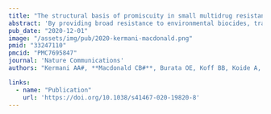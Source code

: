 ```yaml
---
title: "The structural basis of promiscuity in small multidrug resistance transporters"
abstract: 'By providing broad resistance to environmental biocides, transporters from the small multidrug resistance (SMR) family drive the spread of multidrug resistance cassettes among bacterial populations. A fundamental understanding of substrate selectivity by SMR transporters is needed to identify the types of selective pressures that contribute to this process. Using solid-supported membrane electrophysiology, we find that promiscuous transport of hydrophobic substituted cations is a general feature of SMR transporters. To understand the molecular basis for promiscuity, we solved X-ray crystal structures of a SMR transporter Gdx-Clo in complex with substrates to a maximum resolution of 2.3 Å. These structures confirm the family’s extremely rare dual topology architecture and reveal a cleft between two helices that provides accommodation in the membrane for the hydrophobic substituents of transported drug-like cations.'
pub_date: "2020-12-01"
image: "/assets/img/pub/2020-kermani-macdonald.png"
pmid: "33247110"
pmcid: "PMC7695847"
journal: 'Nature Communications'
authors: "Kermani AA#, **Macdonald CB#**, Burata OE, Koff BB, Koide A, Denbaum E, Koide S, Stockbridge RB (#Equal contributions)"

links:
  - name: "Publication"
    url: 'https://doi.org/10.1038/s41467-020-19820-8'
---
```

